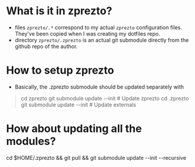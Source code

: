What is it in zprezto?
======================

-   files `zprezto/.*` correspond to my actual `zprezto` configuration
    files. They've been copied when I was creating my dotfiles repo.
-   directory `zprezto/.zprezto` is an actual git submodule directly
from the github repo of the author.

# How to setup zprezto

- Basically, the .zprezto submodule should be updated separately with

> cd zprezto
> git submodule update --init    # Update zprezto
> cd .zprezto
> git submodule update --init    # Update externals


# How about updating all the modules?

cd  $HOME/.zprezto && git pull && git submodule update --init --recursive
